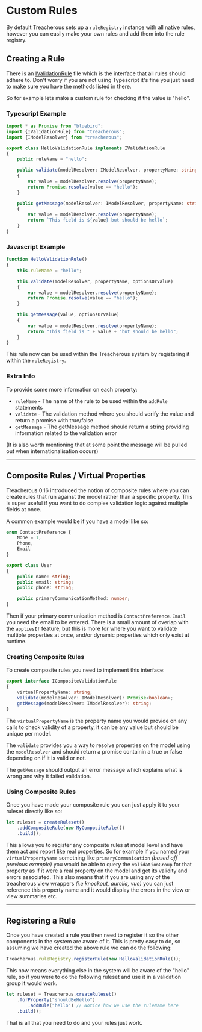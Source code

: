 # Custom Rules

By default Treacherous sets up a `ruleRegistry` instance with all native rules, however you can easily make 
your own rules and add them into the rule registry.

## Creating a Rule

There is an [IValidationRule](../src/rules/ivalidation-rule.ts) file which is the interface that all rules 
should adhere to. Don't worry if you are not using Typescript it's fine you just need to make sure you have the 
methods listed in there.

So for example lets make a custom rule for checking if the value is "hello".

### Typescript Example
```typescript
import * as Promise from "bluebird";
import {IValidationRule} from "treacherous";
import {IModelResolver} from "treacherous";

export class HelloValidationRule implements IValidationRule
{
    public ruleName = "hello";

    public validate(modelResolver: IModelResolver, propertyName: string, optionsOrValue: any): Promise<boolean>
    { 
        var value = modelResolver.resolve(propertyName);
        return Promise.resolve(value == "hello"); 
    }

    public getMessage(modelResolver: IModelResolver, propertyName: string, optionsOrValue: any) 
    { 
        var value = modelResolver.resolve(propertyName);
        return `This field is ${value} but should be hello`; 
    }
}
```

### Javascript Example
```js
function HelloValidationRule()
{
    this.ruleName = "hello";

    this.validate(modelResolver, propertyName, optionsOrValue)
    {
        var value = modelResolver.resolve(propertyName);
        return Promise.resolve(value == "hello"); 
    }

    this.getMessage(value, optionsOrValue) 
    { 
        var value = modelResolver.resolve(propertyName);
        return "This field is " + value + "but should be hello"; 
    }
}
```

This rule now can be used within the Treacherous system by registering it within the `ruleRegistry`.

### Extra Info

To provide some more information on each property:

* `ruleName`    - The name of the rule to be used within the `addRule` statements
* `validate`    - The validation method where you should verify the value and return a promise with true/false
* `getMessage`  - The getMessage method should return a string providing information related to the validation error

(It is also worth mentioning that at some point the message will be pulled out when internationalisation occurs)

---

## Composite Rules / Virtual Properties

Treacherous 0.16 introduced the notion of composite rules where you can create rules that run against the model rather than a specific property. This is super useful if you want to do complex validation logic against multiple fields at once. 

A common example would be if you have a model like so:

```typescript
enum ContactPreference {
    None = 1,
    Phone,
    Email    
}

export class User
{
    public name: string;
    public email: string;
    public phone: string;

    public primaryCommunicationMethod: number;
}
```

Then if your primary communication method is `ContactPreference.Email` you need the email to be entered. There is a small amount of overlap with the `appliesIf` feature, but this is more for where you want to validate multiple properties at once, and/or dynamic properties which only exist at runtime.

### Creating Composite Rules

To create composite rules you need to implement this interface:

```typescript
export interface ICompositeValidationRule
{
    virtualPropertyName: string;
    validate(modelResolver: IModelResolver): Promise<boolean>;
    getMessage(modelResolver: IModelResolver): string;
}
```

The `virtualPropertyName` is the property name you would provide on any calls to check validity of a property, it can be any value but should be unique per model.

The `validate` provides you a way to resolve properties on the model using the `modelResolver` and should return a promise containin a true or false depending on if it is valid or not.

The `getMessage` should output an error message which explains what is wrong and why it failed validation.

### Using Composite Rules

Once you have made your composite rule you can just apply it to your ruleset directly like so:

```js
let ruleset = createRuleset()
    .addCompositeRule(new MyCompositeRule())
    .build();
```

This allows you to register any composite rules at model level and have them act and report like real properties. So for example if you named your `virtualPropertyName` something like `primaryCommunication` *(based off previous example)* you would be able to query the `validationGroup` for that property as if it were a real property on the model and get its validity and errors associated. This also means that if you are using any of the treacherous view wrappers *(i.e knockout, aurelia, vue)* you can just reference this property name and it would display the errors in the view or view summaries etc.

---

## Registering a Rule

Once you have created a rule you then need to register it so the other components in the system are aware 
of it. This is pretty easy to do, so assuming we have created the above rule we can do the following:

```js
Treacherous.ruleRegistry.registerRule(new HelloValidationRule());
```

This now means everything else in the system will be aware of the "hello" rule, so if you were to do the 
following ruleset and use it in a validation group it would work.

```js
let ruleset = Treacherous.createRuleset()
    .forProperty("shouldBeHello")
        .addRule("hello") // Notice how we use the ruleName here
    .build();
```

That is all that you need to do and your rules just work.